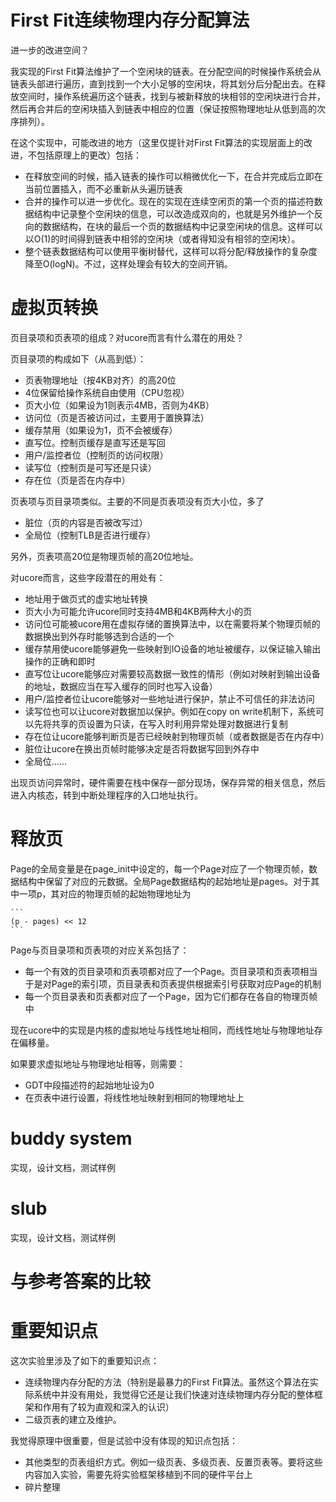 # First Fit连续物理内存分配算法

进一步的改进空间？

我实现的First Fit算法维护了一个空闲块的链表。在分配空间的时候操作系统会从链表头部进行遍历，直到找到一个大小足够的空闲块，将其划分后分配出去。在释放空间时，操作系统遍历这个链表，找到与被新释放的块相邻的空闲块进行合并，然后再合并后的空闲块插入到链表中相应的位置（保证按照物理地址从低到高的次序排列）。

在这个实现中，可能改进的地方（这里仅提针对First Fit算法的实现层面上的改进，不包括原理上的更改）包括：

* 在释放空间的时候，插入链表的操作可以稍微优化一下，在合并完成后立即在当前位置插入，而不必重新从头遍历链表
* 合并的操作可以进一步优化。现在的实现在连续空闲页的第一个页的描述符数据结构中记录整个空闲块的信息，可以改造成双向的，也就是另外维护一个反向的数据结构，在块的最后一个页的数据结构中记录空闲块的信息。这样可以以O(1)的时间得到链表中相邻的空闲块（或者得知没有相邻的空闲块）。
* 整个链表数据结构可以使用平衡树替代，这样可以将分配/释放操作的复杂度降至O(logN)。不过，这样处理会有较大的空间开销。

# 虚拟页转换

页目录项和页表项的组成？对ucore而言有什么潜在的用处？

页目录项的构成如下（从高到低）：
* 页表物理地址（按4KB对齐）的高20位
* 4位保留给操作系统自由使用（CPU忽视）
* 页大小位（如果设为1则表示4MB，否则为4KB）
* 访问位（页是否被访问过，主要用于置换算法）
* 缓存禁用（如果设为1，页不会被缓存）
* 直写位。控制页缓存是直写还是写回
* 用户/监控者位（控制页的访问权限）
* 读写位（控制页是可写还是只读）
* 存在位（页是否在内存中）

页表项与页目录项类似。主要的不同是页表项没有页大小位，多了
* 脏位（页的内容是否被改写过）
* 全局位（控制TLB是否进行缓存）

另外，页表项高20位是物理页帧的高20位地址。

对ucore而言，这些字段潜在的用处有：
* 地址用于做页式的虚实地址转换
* 页大小为可能允许ucore同时支持4MB和4KB两种大小的页
* 访问位可能被ucore用在虚拟存储的置换算法中，以在需要将某个物理页帧的数据换出到外存时能够选到合适的一个
* 缓存禁用使ucore能够避免一些映射到IO设备的地址被缓存，以保证输入输出操作的正确和即时
* 直写位让ucore能够应对需要较高数据一致性的情形（例如对映射到输出设备的地址，数据应当在写入缓存的同时也写入设备）
* 用户/监控者位让ucore能够对一些地址进行保护，禁止不可信任的非法访问
* 读写位也可以让ucore对数据加以保护。例如在copy on write机制下，系统可以先将共享的页设置为只读，在写入时利用异常处理对数据进行复制
* 存在位让ucore能够判断页是否已经映射到物理页帧（或者数据是否在内存中）
* 脏位让ucore在换出页帧时能够决定是否将数据写回到外存中
* 全局位……

出现页访问异常时，硬件需要在栈中保存一部分现场，保存异常的相关信息，然后进入内核态，转到中断处理程序的入口地址执行。

# 释放页

Page的全局变量是在page_init中设定的，每一个Page对应了一个物理页帧，数据结构中保留了对应的元数据。全局Page数据结构的起始地址是pages。对于其中一项p，其对应的物理页帧的起始物理地址为

    ```
    (p - pages) << 12
    ```

Page与页目录项和页表项的对应关系包括了：
* 每一个有效的页目录项和页表项都对应了一个Page。页目录项和页表项相当于是对Page的索引项，页目录表和页表提供根据索引号获取对应Page的机制
* 每一个页目录表和页表都对应了一个Page，因为它们都存在各自的物理页帧中


现在ucore中的实现是内核的虚拟地址与线性地址相同，而线性地址与物理地址存在偏移量。

如果要求虚拟地址与物理地址相等，则需要：
* GDT中段描述符的起始地址设为0
* 在页表中进行设置，将线性地址映射到相同的物理地址上


# buddy system

实现，设计文档，测试样例

# slub

实现，设计文档，测试样例

# 与参考答案的比较

# 重要知识点

这次实验里涉及了如下的重要知识点：

* 连续物理内存分配的方法（特别是最暴力的First Fit算法。虽然这个算法在实际系统中并没有用处，我觉得它还是让我们快速对连续物理内存分配的整体框架和作用有了较为直观和深入的认识）
* 二级页表的建立及维护。

我觉得原理中很重要，但是试验中没有体现的知识点包括：

* 其他类型的页表组织方式。例如一级页表、多级页表、反置页表等。要将这些内容加入实验，需要先将实验框架移植到不同的硬件平台上
* 碎片整理

